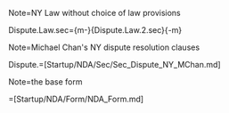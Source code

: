 Note=NY Law without choice of law provisions

Dispute.Law.sec={m-}{Dispute.Law.2.sec}{-m}

Note=Michael Chan's NY dispute resolution clauses

Dispute.=[Startup/NDA/Sec/Sec_Dispute_NY_MChan.md]

Note=the base form

=[Startup/NDA/Form/NDA_Form.md]